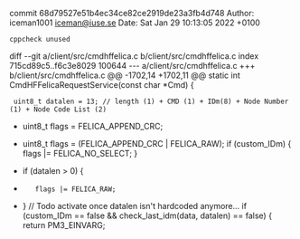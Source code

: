 commit 68d79527e51b4ec34ce82ce2919de23a3fb4d748
Author: iceman1001 <iceman@iuse.se>
Date:   Sat Jan 29 10:13:05 2022 +0100

    cppcheck unused

diff --git a/client/src/cmdhffelica.c b/client/src/cmdhffelica.c
index 715cd89c5..f6c3e8029 100644
--- a/client/src/cmdhffelica.c
+++ b/client/src/cmdhffelica.c
@@ -1702,14 +1702,11 @@ static int CmdHFFelicaRequestService(const char *Cmd) {
 
     uint8_t datalen = 13; // length (1) + CMD (1) + IDm(8) + Node Number (1) + Node Code List (2)
 
-    uint8_t flags = FELICA_APPEND_CRC;
+    uint8_t flags = (FELICA_APPEND_CRC | FELICA_RAW);
     if (custom_IDm) {
         flags |= FELICA_NO_SELECT;
     }
 
-    if (datalen > 0) {
-        flags |= FELICA_RAW;
-    }
     // Todo activate once datalen isn't hardcoded anymore...
     if (custom_IDm == false && check_last_idm(data, datalen) == false) {
         return PM3_EINVARG;
